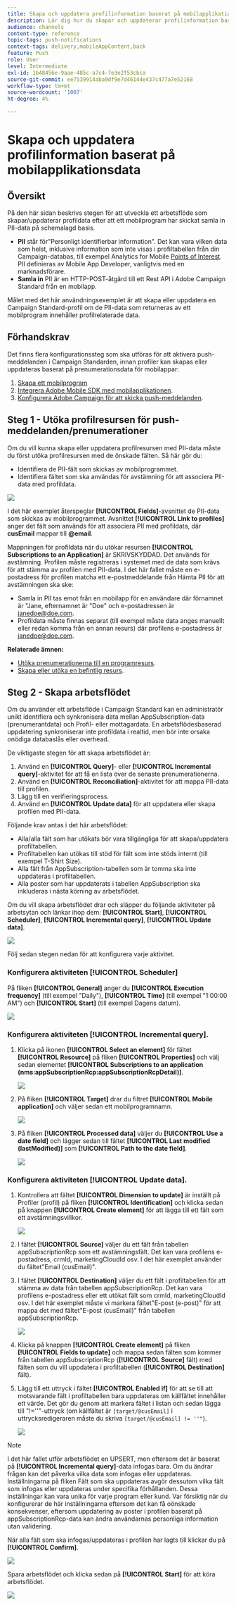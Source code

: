 ```yaml
---
title: Skapa och uppdatera profilinformation baserat på mobilapplikationsdata
description: Lär dig hur du skapar och uppdaterar profilinformation baserat på data från mobilappar.
audience: channels
content-type: reference
topic-tags: push-notifications
context-tags: delivery,mobileAppContent,back
feature: Push
role: User
level: Intermediate
exl-id: 1b48456e-9aae-485c-a7c4-7e3e2f53cbca
source-git-commit: ee7539914aba9df9e7d46144e437c477a7e52168
workflow-type: tm+mt
source-wordcount: '1007'
ht-degree: 4%

---
```


# Skapa och uppdatera profilinformation baserat på mobilapplikationsdata

## Översikt

På den här sidan beskrivs stegen för att utveckla ett arbetsflöde som skapar/uppdaterar profildata efter att ett mobilprogram har skickat samla in PII-data på schemalagd basis.

* **PII** står för&quot;Personligt identifierbar information&quot;. Det kan vara vilken data som helst, inklusive information som inte visas i profiltabellen från din Campaign-databas, till exempel Analytics for Mobile [Points of Interest](../../integrating/using/about-campaign-points-of-interest-data-integration.md). PII definieras av Mobile App Developer, vanligtvis med en marknadsförare.
* **Samla in** PII är en HTTP-POST-åtgärd till ett Rest API i Adobe Campaign Standard från en mobilapp.

Målet med det här användningsexemplet är att skapa eller uppdatera en Campaign Standard-profil om de PII-data som returneras av ett mobilprogram innehåller profilrelaterade data.

## Förhandskrav

Det finns flera konfigurationssteg som ska utföras för att aktivera push-meddelanden i Campaign Standarden, innan profiler kan skapas eller uppdateras baserat på prenumerationsdata för mobilappar:

1. [Skapa ett mobilprogram](../../administration/using/configuring-a-mobile-application.md)
1. [Integrera Adobe Mobile SDK med mobilapplikationen](https://helpx.adobe.com/se/campaign/kb/integrate-mobile-sdk.html).
1. [Konfigurera Adobe Campaign för att skicka push-meddelanden](https://helpx.adobe.com/se/campaign/kb/configuring-app-sdkv4.html).

## Steg 1 - Utöka profilresursen för push-meddelanden/prenumerationer

Om du vill kunna skapa eller uppdatera profilresursen med PII-data måste du först utöka profilresursen med de önskade fälten. Så här gör du:

* Identifiera de PII-fält som skickas av mobilprogrammet.
* Identifiera fältet som ska användas för avstämning för att associera PII-data med profildata.

![](assets/update_profile1.png)

I det här exemplet återspeglar **[!UICONTROL Fields]**-avsnittet de PII-data som skickas av mobilprogrammet. Avsnittet **[!UICONTROL Link to profiles]** anger det fält som används för att associera PII med profildata, där **cusEmail** mappar till **@email**.

Mappningen för profildata när du utökar resursen **[!UICONTROL Subscriptions to an Application]** är SKRIVSKYDDAD. Det används för avstämning. Profilen måste registreras i systemet med de data som krävs för att stämma av profilen med PII-data. I det här fallet måste en e-postadress för profilen matcha ett e-postmeddelande från Hämta PII för att avstämningen ska ske:

* Samla in PII tas emot från en mobilapp för en användare där förnamnet är &quot;Jane, efternamnet är &quot;Doe&quot; och e-postadressen är janedoe@doe.com.
* Profildata måste finnas separat (till exempel måste data anges manuellt eller redan komma från en annan resurs) där profilens e-postadress är janedoe@doe.com.

**Relaterade ämnen:**

* [Utöka prenumerationerna till en programresurs](../../developing/using/extending-the-subscriptions-to-an-application-resource.md).
* [Skapa eller utöka en befintlig resurs](../../developing/using/key-steps-to-add-a-resource.md).

## Steg 2 - Skapa arbetsflödet

Om du använder ett arbetsflöde i Campaign Standard kan en administratör unikt identifiera och synkronisera data mellan AppSubscription-data (prenumerantdata) och Profil- eller mottagardata. En arbetsflödesbaserad uppdatering synkroniserar inte profildata i realtid, men bör inte orsaka onödiga databaslås eller overhead.

De viktigaste stegen för att skapa arbetsflödet är:

1. Använd en **[!UICONTROL Query]**- eller **[!UICONTROL Incremental query]**-aktivitet för att få en lista över de senaste prenumerationerna.
1. Använd en **[!UICONTROL Reconciliation]**-aktivitet för att mappa PII-data till profilen.
1. Lägg till en verifieringsprocess.
1. Använd en **[!UICONTROL Update data]** för att uppdatera eller skapa profilen med PII-data.

Följande krav antas i det här arbetsflödet:

* Alla/alla fält som har utökats bör vara tillgängliga för att skapa/uppdatera profiltabellen.
* Profiltabellen kan utökas till stöd för fält som inte stöds internt (till exempel T-Shirt Size).
* Alla fält från AppSubscription-tabellen som är tomma ska inte uppdateras i profiltabellen.
* Alla poster som har uppdaterats i tabellen AppSubscription ska inkluderas i nästa körning av arbetsflödet.

Om du vill skapa arbetsflödet drar och släpper du följande aktiviteter på arbetsytan och länkar ihop dem: **[!UICONTROL Start]**, **[!UICONTROL Scheduler]**, **[!UICONTROL Incremental query]**, **[!UICONTROL Update data]**.

![](assets/update_profile0.png)

Följ sedan stegen nedan för att konfigurera varje aktivitet.

### Konfigurera aktiviteten **[!UICONTROL Scheduler]**

På fliken **[!UICONTROL General]** anger du **[!UICONTROL Execution frequency]** (till exempel &quot;Daily&quot;), **[!UICONTROL Time]** (till exempel &quot;1:00:00 AM&quot;) och **[!UICONTROL Start]** (till exempel Dagens datum).

![](assets/update_profile2.png)

### Konfigurera aktiviteten **[!UICONTROL Incremental query]**.

1. Klicka på ikonen **[!UICONTROL Select an element]** för fältet **[!UICONTROL Resource]** på fliken **[!UICONTROL Properties]** och välj sedan elementet **[!UICONTROL Subscriptions to an application (nms:appSubscriptionRcp:appSubscriptionRcpDetail)]**.

   ![](assets/update_profile3.png)

1. På fliken **[!UICONTROL Target]** drar du filtret **[!UICONTROL Mobile application]** och väljer sedan ett mobilprogramnamn.

   ![](assets/update_profile4.png)

1. På fliken **[!UICONTROL Processed data]** väljer du **[!UICONTROL Use a date field]** och lägger sedan till fältet **[!UICONTROL Last modified (lastModified)]** som **[!UICONTROL Path to the date field]**.

   ![](assets/update_profile5.png)

### Konfigurera aktiviteten **[!UICONTROL Update data]**.

1. Kontrollera att fältet **[!UICONTROL Dimension to update]** är inställt på Profiler (profil) på fliken **[!UICONTROL Identification]** och klicka sedan på knappen **[!UICONTROL Create element]** för att lägga till ett fält som ett avstämningsvillkor.

   ![](assets/update_profile_createelement.png)

1. I fältet **[!UICONTROL Source]** väljer du ett fält från tabellen appSubscriptionRcp som ett avstämningsfält. Det kan vara profilens e-postadress, crmId, marketingCloudId osv. I det här exemplet använder du fältet&quot;Email (cusEmail)&quot;.

1. I fältet **[!UICONTROL Destination]** väljer du ett fält i profiltabellen för att stämma av data från tabellen appSubscriptionRcp. Det kan vara profilens e-postadress eller ett utökat fält som crmId, marketingCloudId osv. I det här exemplet måste vi markera fältet&quot;E-post (e-post)&quot; för att mappa det med fältet&quot;E-post (cusEmail)&quot; från tabellen appSubscriptionRcp.

   ![](assets/update_profile7.png)

1. Klicka på knappen **[!UICONTROL Create element]** på fliken **[!UICONTROL Fields to update]** och mappa sedan fälten som kommer från tabellen appSubscriptionRcp (**[!UICONTROL Source]** fält) med fälten som du vill uppdatera i profiltabellen (**[!UICONTROL Destination]** fält).

1. Lägg till ett uttryck i fältet **[!UICONTROL Enabled if]** för att se till att motsvarande fält i profiltabellen bara uppdateras om källfältet innehåller ett värde. Det gör du genom att markera fältet i listan och sedan lägga till &quot;!=&#39;&#39;&quot;-uttryck (om källfältet är `[target/@cusEmail]` i uttrycksredigeraren måste du skriva `[target/@cusEmail] != ''"`).

   ![](assets/update_profile8.png)

>[!NOTE]
>
>I det här fallet utför arbetsflödet en UPSERT, men eftersom det är baserat på **[!UICONTROL Incremental query]**-data infogas bara. Om du ändrar frågan kan det påverka vilka data som infogas eller uppdateras.
>Inställningarna på fliken Fält som ska uppdateras avgör dessutom vilka fält som infogas eller uppdateras under specifika förhållanden. Dessa inställningar kan vara unika för varje program eller kund.
>Var försiktig när du konfigurerar de här inställningarna eftersom det kan få oönskade konsekvenser, eftersom uppdatering av poster i profilen baserat på appSubscriptionRcp-data kan ändra användarnas personliga information utan validering.

När alla fält som ska infogas/uppdateras i profilen har lagts till klickar du på **[!UICONTROL Confirm]**.

![](assets/update_profile9.png)

Spara arbetsflödet och klicka sedan på **[!UICONTROL Start]** för att köra arbetsflödet.

![](assets/update_profile10.png)
